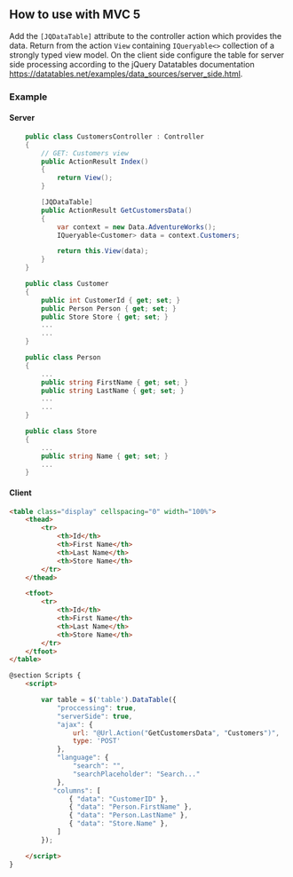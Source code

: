 ## How to use with MVC 5
Add the `[JQDataTable]` attribute to the controller action which provides the data. Return from the action `View` containing `IQueryable<>` collection of a strongly typed view model. On the client side configure the table for server side processing according to the jQuery Datatables documentation https://datatables.net/examples/data_sources/server_side.html.

### Example

#### Server
```cs
    public class CustomersController : Controller
    {
        // GET: Customers view
        public ActionResult Index()
        {
            return View();
        }

        [JQDataTable]
        public ActionResult GetCustomersData()
        {
            var context = new Data.AdventureWorks();
            IQueryable<Customer> data = context.Customers;

            return this.View(data);
        }
    }

    public class Customer
    {
        public int CustomerId { get; set; }
        public Person Person { get; set; }
        public Store Store { get; set; }
        ...
        ...
    }

    public class Person
    {
        ...
        public string FirstName { get; set; }
        public string LastName { get; set; }
        ...
        ...
    }

    public class Store
    {
        ...
        public string Name { get; set; }
        ...
    }
```

#### Client
```html
<table class="display" cellspacing="0" width="100%">
    <thead>
        <tr>
            <th>Id</th>
            <th>First Name</th>
            <th>Last Name</th>
            <th>Store Name</th>
        </tr>
    </thead>

    <tfoot>
        <tr>
            <th>Id</th>
            <th>First Name</th>
            <th>Last Name</th>
            <th>Store Name</th>
        </tr>
    </tfoot>
</table>

@section Scripts {
    <script>

        var table = $('table').DataTable({
            "proccessing": true,
            "serverSide": true,
            "ajax": {
                url: "@Url.Action("GetCustomersData", "Customers")",
                type: 'POST'
            },
            "language": {
                "search": "",
                "searchPlaceholder": "Search..."
            },
           "columns": [
               { "data": "CustomerID" },
               { "data": "Person.FirstName" },
               { "data": "Person.LastName" },
               { "data": "Store.Name" },
            ]
        });

    </script>
}
```
